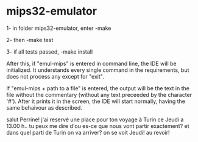 mips32-emulator
===============

1- in folder mips32-emulator, enter 
-make 

2- then
-make test

3- if all tests passed, 
-make install

After this, if "emul-mips" is entered in command line, the IDE will be initialized. It understands every single command in the requirements, but does not process any except for "exit".

If "emul-mips + path to a file" is entered, the output will be the text in the file without the commentary (without any text preceeded by the character '#'). After it prints it in the screen, the IDE will start normally, having the same behaivour as described.

salut Perrine! j'ai reservé une place pour ton voyage à Turin ce Jeudi a 13.00 h.. tu peux me dire d'ou es-ce que nous vont partir exactement? et dans quel parti de Turin on va arriver?
on se voit Jeudi! au revoir!